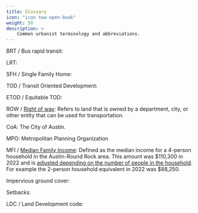 ```yaml
---
title: Glossary
icon: "icon twa-open-book"
weight: 50
description: >
    Common urbanist terminology and abbreviations.
---
```


BRT / Bus rapid transit: 

LRT:

SFH / Single Family Home:

TOD / Transit Oriented Development:

ETOD / Equitable TOD:

ROW / [Right of way](https://en.m.wikipedia.org/wiki/Right-of-way_(transportation)): Refers to land that is owned by a department, city, or other entity that can be used for transportation.

CoA: The City of Austin.

MPO: Metropolitan Planning Organization

MFI / [Median Family Income](https://data.austintexas.gov/stories/s/EOA-B-6-Median-Family-Income/r93e-edn2/): Defined as the median income for a 4-person household in the Austin-Round Rock area. This amount was $110,300 in 2022 and is [adjusted depending on the number of people in the household](https://www.austintexas.gov/sites/default/files/files/Housing_%26_Planning/MFI%20Chart%20Effective_2022.pdf). For example the 2-person household equivalent in 2022 was $88,250.

Impervious ground cover: 

Setbacks:

LDC / Land Development code: 
